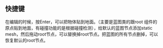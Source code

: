 ## 快捷键
在编辑的时候，按Enter，可以把物体贴到地面。（主要是蓝图类的跟root 组件的原点贴到地面，有碰撞功能的是根据碰撞检测），给默认的蓝图节点添加static mesh，然后拖动root节点，可以替换掉root节点。把蓝图的所有节点删掉，可以恢复默认的root节点。
